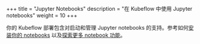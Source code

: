 +++
title = "Jupyter Notebooks"
description = "在 Kubeflow 中使用 Jupyter notebooks"
weight = 10
+++

你的 Kubeflow 部署包含对启动和管理 Jupyter notebooks 的支持。参考如何[安装你的 notebooks](/docs/notebooks/setup/) 以及[探索更多 notebook 功能](/docs/notebooks/)。